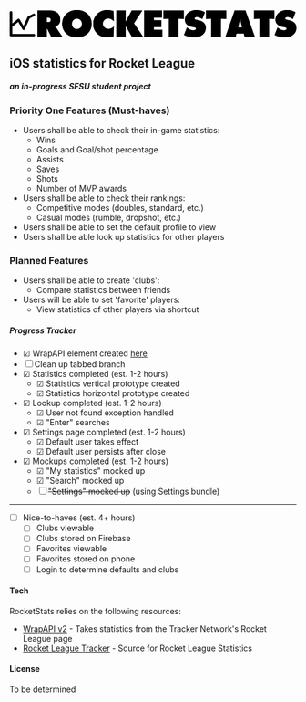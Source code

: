 ![RocketStats](https://github.com/spangeometry/rocketstats/raw/master/rocketstats/res/logo.png)
## iOS statistics for Rocket League

##### an in-progress SFSU student project

### Priority One Features (Must-haves)
- Users shall be able to check their in-game statistics:
    - Wins
    - Goals and Goal/shot percentage
    - Assists
    - Saves
    - Shots
    - Number of MVP awards
- Users shall be able to check their rankings:
    - Competitive modes (doubles, standard, etc.)
    - Casual modes (rumble, dropshot, etc.)
- Users shall be able to set the default profile to view
- Users shall be able look up statistics for other players 
  
### Planned Features
- Users shall be able to create 'clubs':
    - Compare statistics between friends
- Users will be able to set 'favorite' players:
    - View statistics of other players via shortcut

##### Progress Tracker
- ☑ WrapAPI element created [here](https://wrapapi.com/api/serioussamix/rocketleague/statistics/0.0.1)
- ☐ Clean up tabbed branch
- ☑ Statistics completed (est. 1-2 hours)
    - ☑ Statistics vertical prototype created
    - ☑ Statistics horizontal prototype created
- ☑ Lookup completed (est. 1-2 hours)
    - ☑ User not found exception handled
    - ☑ "Enter" searches
- ☑ Settings page completed (est. 1-2 hours)
    - ☑ Default user takes effect
    - ☑ Default user persists after close
- ☑ Mockups completed (est. 1-2 hours)
    - ☑ "My statistics" mocked up
    - ☑ "Search" mocked up
    - ☐ ~~"Settings" mocked up~~ (using Settings bundle)
---
- ☐ Nice-to-haves (est. 4+ hours)
    - ☐ Clubs viewable
    - ☐ Clubs stored on Firebase
    - ☐ Favorites viewable
    - ☐ Favorites stored on phone
    - ☐ Login to determine defaults and clubs

#### Tech

RocketStats relies on the following resources:

* [WrapAPI v2](https://wrapapi.com) - Takes statistics from the Tracker Network's Rocket League page
* [Rocket League Tracker](https://rocketleague.tracker.network/) - Source for Rocket League Statistics

#### License
To be determined
